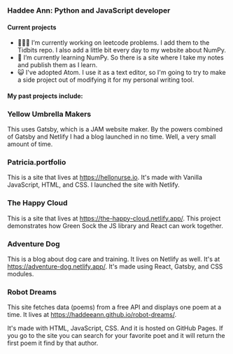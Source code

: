 ### Haddee Ann: Python and JavaScript developer

#### Current projects

- 🧑🏼‍💻 I’m currently working on leetcode problems. I add them to the Tidbits repo. I also add a little bit every day to my website about NumPy. 
- 🌱 I’m currently learning NumPy. So there is a site where I take my notes and publish them as I learn.
- 😺 I've adopted Atom. I use it as a text editor, so I'm going to try to make a side project out of modifying it for my personal writing tool.

#### My past projects include:

### Yellow Umbrella Makers
This uses Gatsby, which is a JAM website maker. By the powers combined of Gatsby and Netlify I had a blog launched in no time. Well, a very small amount of time.

### Patricia.portfolio
This is a site that lives at https://hellonurse.io. It's made with Vanilla JavaScript, HTML, and CSS. I launched the site with Netlify. 

### The Happy Cloud
This is a site that lives at https://the-happy-cloud.netlify.app/. This project demonstrates how Green Sock the JS library and React can work together.

### Adventure Dog
This is a blog about dog care and training. It lives on Netlify as well. It's at https://adventure-dog.netlify.app/. It's made using React, Gatsby, and CSS modules.

### Robot Dreams
This site fetches data (poems) from a free API and displays one poem at a time. It lives at https://haddeeann.github.io/robot-dreams/.

It's made with HTML, JavaScript, CSS. And it is hosted on GitHub Pages. If you go to the site you can search for your favorite poet and it will return the first poem it find by that author.

<!--
**haddeeann/haddeeann** is a ✨ _special_ ✨ repository because its `README.md` (this file) appears on your GitHub profile.

Here are some ideas to get you started:
- 👯 I’m looking to collaborate on ...
- 🤔 I’m looking for help with ...
- 💬 Ask me about ...
- 📫 How to reach me: ...
- 😄 Pronouns: ...
- ⚡ Fun fact: ...

-->
